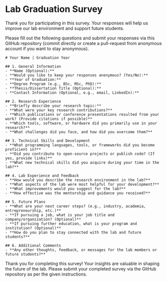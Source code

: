 # Lab Graduation Survey

Thank you for participating in this survey. Your responses will help us improve our lab environment and support future students.

Please fill out the following questions and submit your responses via this GitHub repository (commit directly or create a pull-request from anonymous account if you want to stay anonymous).

```
# Your Name | Graduation Year

## 1. General Information
- **Name (Optional):**
- **Would you like to keep your responses anonymous? (Yes/No):**
- **Year of Graduation:**
- **Degree Program (e.g., BSc, MSc, PhD):**
- **Thesis/Dissertation Title (Optional):**
- **Contact Information (Optional, e.g., email, LinkedIn):**

## 2. Research Experience
- **Briefly describe your research topic:**
- **What were your key research contributions?**
- **Which publications or conference presentations resulted from your work? (Provide citations if possible)**
- **Which tools, software, or hardware did you primarily use in your research?**
- **What challenges did you face, and how did you overcome them?**

## 3. Technical Skills and Development
- **What programming languages, tools, or frameworks did you become proficient in?**
- **Did you contribute to open-source projects or publish code? (If yes, provide links)**
- **What new technical skills did you acquire during your time in the lab?**

## 4. Lab Experience and Feedback
- **How would you describe the research environment in the lab?**
- **What aspects of the lab were most helpful for your development?**
- **What improvements would you suggest for the lab?**
- **How effective was the mentorship and guidance you received?**

## 5. Future Plans
- **What are your next career steps? (e.g., industry, academia, entrepreneurship, etc.)**
- **If pursuing a job, what is your job title and company/organization? (Optional)**
- **If pursuing further education, what is your program and institution? (Optional)**
- **How do you plan to stay connected with the lab and future students?**

## 6. Additional Comments
- **Any other thoughts, feedback, or messages for the lab members or future students?**

```

Thank you for completing this survey! Your insights are valuable in shaping the future of the lab. Please submit your completed survey via the GitHub repository as per the given instructions.
